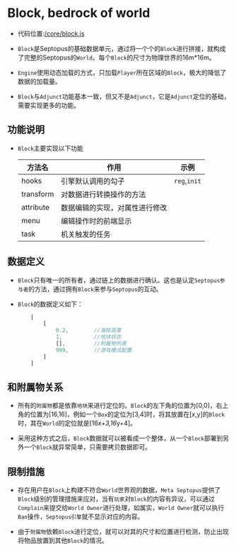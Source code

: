 # Block, bedrock of world

* 代码位置:[/core/block.js](https://github.com/septopus-rex/world/blob/main/engine/src/septopus/core/world.js)

* `Block`是Septopus的基础数据单元，通过将一个个的`Block`进行拼接，就构成了完整的Septopus的`World`。每个`Block`的尺寸为物理世界的16m*16m。
  
* `Engine`使用动态加载的方式，只加载`Player`所在区域的`Block`，极大的降低了数据的加载量。

* `Block`与`Adjunct`功能基本一致，但又不是`Adjunct`，它是`Adjunct`定位的基础，需要实现更多的功能。
  
## 功能说明

* `Block`主要实现以下功能
  
    | 方法名 | 作用 | 示例 |
    | --- | --- | --- |
    | hooks | 引擎默认调用的勾子 |  `reg`,`init` |
    | transform | 对数据进行转换操作的方法 |   |
    | attribute | 数据编辑的实现，对属性进行修改 |   |
    | menu | 编辑操作时的前端显示 |   |
    | task | 机关触发的任务 |   |

## 数据定义

* `Block`只有唯一的所有者，通过链上的数据进行确认。这也是认定`Septopus参与者`的方法，通过拥有`Block`来参与`Septopus`的互动。
  
* `Block`的数据定义如下：
  
    ```Javascript
        [
            [
                0.2,        //海拔高度
                1,          //地块状态
                [],         //附属物列表
                999,        //游戏模式配置
            ]
        ]
    ```
  
## 和附属物关系

* 所有的`附属物`都是依靠`地块`来进行定位的。`Block`的左下角的位置为[0,0]，右上角的位置为[16,16]，例如一个`Box`的定位为[3,4]时，将其放置在[x,y]的`Block`时，其在`World`的定位就是[16*x+3,16*y+4]。
  
* 采用这种方式之后，`Block`数据就可以被看成一个整体，从一个`Block`部署到另外一个`Block`就异常简单，只需要拷贝数据即可。

## 限制措施

* 存在用户在`Block`上构建不符合`World`世界观的数据，`Meta Septopus`提供了`Block`级别的管理措施来应对，当有`玩家`对`Block`的内容有异议，可以通过`Complain`来提交给`World Owner`进行处理，如属实，`World Owner`就可以执行`Ban`操作，`Septopus引擎`就不显示对应的内容。

* 由于`附属物`依赖`Block`进行定位，就可以对其的尺寸和位置进行检测，防止出现将物品放置到其他`Block`的情况。